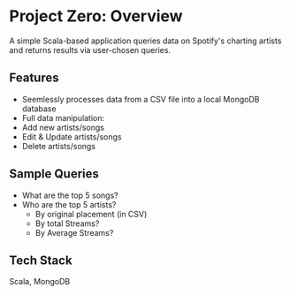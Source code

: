 # Project Zero: Overview
A simple Scala-based application queries data on Spotify's charting artists and returns results via user-chosen queries.

## Features
  * Seemlessly processes data from a CSV file into a local MongoDB database
  * Full data manipulation:
  * Add new artists/songs
  * Edit & Update artists/songs
  * Delete artists/songs

## Sample Queries
* What are the top 5 songs?
* Who are the top 5 artists?
  * By original placement (in CSV)
  * By total Streams?
  * By Average Streams?

## Tech Stack
Scala, MongoDB
